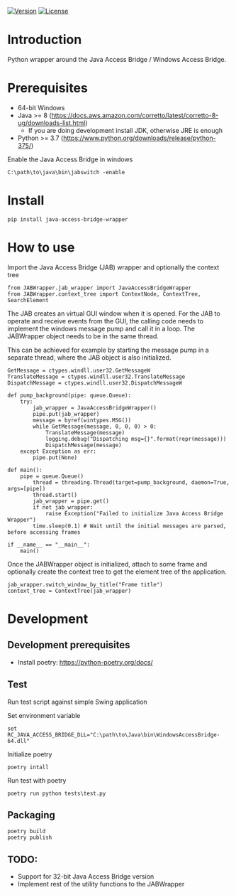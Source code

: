 [![Version](https://img.shields.io/pypi/v/java-access-bridge-wrapper.svg?label=version)](https://pypi.org/project/java-access-bridge-wrapper/)
[![License](https://img.shields.io/pypi/l/java-access-bridge-wrapper.svg)](http://www.apache.org/licenses/LICENSE-2.0.html)

# Introduction

Python wrapper around the Java Access Bridge / Windows Access Bridge.

# Prerequisites

* 64-bit Windows
* Java >= 8 (https://docs.aws.amazon.com/corretto/latest/corretto-8-ug/downloads-list.html)
  * If you are doing development install JDK, otherwise JRE is enough
* Python >= 3.7 (https://www.python.org/downloads/release/python-375/)

Enable the Java Access Bridge in windows

    C:\path\to\java\bin\jabswitch -enable

# Install

    pip install java-access-bridge-wrapper

# How to use

Import the Java Access Bridge (JAB) wrapper and optionally the context tree

    from JABWrapper.jab_wrapper import JavaAccessBridgeWrapper
    from JABWrapper.context_tree import ContextNode, ContextTree, SearchElement

The JAB creates an virtual GUI window when it is opened. For the JAB to operate and receive events from the GUI, the calling code needs to implement the windows
message pump and call it in a loop. The JABWrapper object needs to be in the same thread.

This can be achieved for example by starting the message pump in a separate thread, where the JAB object is also initialized.

    GetMessage = ctypes.windll.user32.GetMessageW
    TranslateMessage = ctypes.windll.user32.TranslateMessage
    DispatchMessage = ctypes.windll.user32.DispatchMessageW

    def pump_background(pipe: queue.Queue):
        try:
            jab_wrapper = JavaAccessBridgeWrapper()
            pipe.put(jab_wrapper)
            message = byref(wintypes.MSG())
            while GetMessage(message, 0, 0, 0) > 0:
                TranslateMessage(message)
                logging.debug("Dispatching msg={}".format(repr(message)))
                DispatchMessage(message)
        except Exception as err:
            pipe.put(None)

    def main():
        pipe = queue.Queue()
            thread = threading.Thread(target=pump_background, daemon=True, args=[pipe])
            thread.start()
            jab_wrapper = pipe.get()
            if not jab_wrapper:
                raise Exception("Failed to initialize Java Access Bridge Wrapper")
            time.sleep(0.1) # Wait until the initial messages are parsed, before accessing frames

    if __name__ == "__main__":
        main()

Once the JABWrapper object is initialized, attach to some frame and optionally create the context tree to get the element tree of the application.

    jab_wrapper.switch_window_by_title("Frame title")
    context_tree = ContextTree(jab_wrapper)

# Development

## Development prerequisites

* Install poetry: https://python-poetry.org/docs/

## Test

Run test script against simple Swing application

Set environment variable

    set RC_JAVA_ACCESS_BRIDGE_DLL="C:\path\to\Java\bin\WindowsAccessBridge-64.dll"

Initialize poetry

    poetry intall

Run test with poetry

    poetry run python tests\test.py

## Packaging

    poetry build
    poetry publish

## TODO:

* Support for 32-bit Java Access Bridge version
* Implement rest of the utility functions to the JABWrapper
